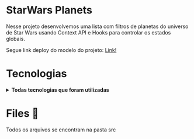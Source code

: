 # StarWars Planets
Nesse projeto desenvolvemos uma lista com filtros de planetas do universo de Star Wars usando Context API e Hooks para controlar os estados globais.

Segue link deploy do modelo do projeto: 
<a href="https://cassiojuniorr.github.io/starwars/" target="blank">Link!</a>


# Tecnologias

<details>
<summary><strong>Todas tecnologias que foram utilizadas</strong></summary><br />

- React (com Eedux and React Router)
<img height="20px" src="https://cdn.jsdelivr.net/gh/devicons/devicon/icons/react/react-original.svg">

- Node
<img height="20px" src="https://www.vectorlogo.zone/logos/nodejs/nodejs-icon.svg">
    
</details>

# Files 📄
Todos os arquivos se encontram na pasta src
